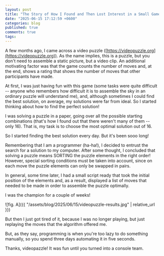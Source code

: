 ```yaml
---
layout: post
title: "The Story of How I Found and Then Lost Interest in a Small Game"
date: "2025-06-15 17:12:59 +0600"
categories: blog
published: true
comments: true
tags:
---
```


A few months ago, I came across a video puzzle ([https://videopuzzle.org](https://videopuzzle.org)). As the name implies, this is a puzzle, but you don't need to assemble a static picture, but a video clip. An additional motivating factor was that the game counts the number of moves and, at the end, shows a rating that shows the number of moves that other participants have made. 

At first, I was just having fun with this game (some tasks were quite difficult -- anyone who remembers how difficult it is to assemble the sky in an ordinary puzzle will understand me), and, although sometimes I could find the best solution, on average, my solutions were far from ideal. So I started thinking about how to find the perfect solution!

I was solving a puzzle in a paper, going over all the possible starting combinations (that's how I found out that there weren't many of them -- only 16). That is, my task is to choose the most optimal solution out of 16.

So I started finding the best solution every day. But it's been sooo long!

Remembering that I am a programmer (ha-ha!), I decided to entrust the search for a solution to my computer. After some thought, I concluded that solving a puzzle means SORTING the puzzle elements in the right order! However, special sorting conditions must be taken into account, since on each move the puzzle elements can only be swapped in pairs.

In general, some time later, I had a small script ready that took the initial position of the elements and, as a result, displayed a list of moves that needed to be made in order to assemble the puzzle optimally. 

I was the champion for a couple of weeks!

![fig. A]({{ "/assets/blog/2025/06/15/videopuzzle-results.jpg" | relative_url }})

But then I just got tired of it, because I was no longer playing, but just replaying the moves that the algorithm offered me.

But, as they say, programming is when you're too lazy to do something manually, so you spend three days automating it in five seconds.

Thanks, videopazzle! It was fun until you turned into a console team.

